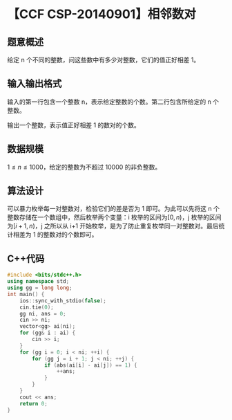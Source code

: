 # 【CCF CSP-20140901】相邻数对

## 题意概述

给定 n 个不同的整数，问这些数中有多少对整数，它们的值正好相差 1。

## 输入输出格式

输入的第一行包含一个整数 n，表示给定整数的个数。第二行包含所给定的 n 个整数。

输出一个整数，表示值正好相差 1 的数对的个数。

## 数据规模

$1\le n \le1000$，给定的整数为不超过 10000 的非负整数。

## 算法设计

可以暴力枚举每一对整数对，检验它们的差是否为 1 即可。为此可以先将这 n 个整数存储在一个数组中，然后枚举两个变量：i 枚举的区间为$\left[0,n\right)$，j 枚举的区间为$\left[i+1,n\right)$，j 之所以从 i+1 开始枚举，是为了防止重复枚举同一对整数对。最后统计相差为 1 的整数对的个数即可。

## C++代码

```cpp
#include <bits/stdc++.h>
using namespace std;
using gg = long long;
int main() {
    ios::sync_with_stdio(false);
    cin.tie(0);
    gg ni, ans = 0;
    cin >> ni;
    vector<gg> ai(ni);
    for (gg& i : ai) {
        cin >> i;
    }
    for (gg i = 0; i < ni; ++i) {
        for (gg j = i + 1; j < ni; ++j) {
            if (abs(ai[i] - ai[j]) == 1) {
                ++ans;
            }
        }
    }
    cout << ans;
    return 0;
}
```
